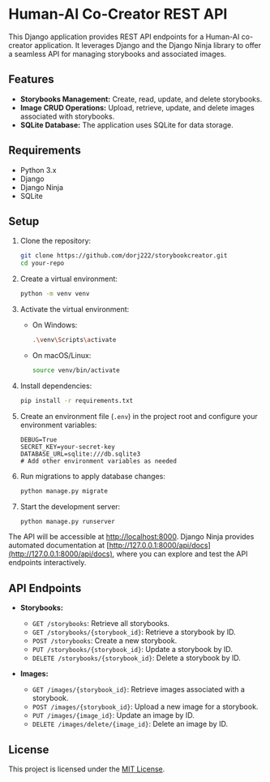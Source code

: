 # Human-AI Co-Creator REST API

This Django application provides REST API endpoints for a Human-AI co-creator application. It leverages Django and the Django Ninja library to offer a seamless API for managing storybooks and associated images.

## Features

- **Storybooks Management:** Create, read, update, and delete storybooks.
- **Image CRUD Operations:** Upload, retrieve, update, and delete images associated with storybooks.
- **SQLite Database:** The application uses SQLite for data storage.

## Requirements

- Python 3.x
- Django
- Django Ninja
- SQLite

## Setup

1. Clone the repository:

    ```bash
    git clone https://github.com/dorj222/storybookcreator.git
    cd your-repo
    ```

2. Create a virtual environment:

    ```bash
    python -m venv venv
    ```

3. Activate the virtual environment:

    - On Windows:

        ```bash
        .\venv\Scripts\activate
        ```

    - On macOS/Linux:

        ```bash
        source venv/bin/activate
        ```

4. Install dependencies:

    ```bash
    pip install -r requirements.txt
    ```
5. Create an environment file (`.env`) in the project root and configure your environment variables:

    ```env
    DEBUG=True
    SECRET_KEY=your-secret-key
    DATABASE_URL=sqlite:///db.sqlite3
    # Add other environment variables as needed
    ```

6. Run migrations to apply database changes:

    ```bash
    python manage.py migrate
    ```

7. Start the development server:

    ```bash
    python manage.py runserver
    ```

The API will be accessible at [http://localhost:8000](http://localhost:8000).
Django Ninja provides automated documentation at [http://127.0.0.1:8000/api/docs](http://127.0.0.1:8000/api/docs), where you can explore and test the API endpoints interactively.

## API Endpoints

- **Storybooks:**
  - `GET /storybooks`: Retrieve all storybooks.
  - `GET /storybooks/{storybook_id}`: Retrieve a storybook by ID.
  - `POST /storybooks`: Create a new storybook.
  - `PUT /storybooks/{storybook_id}`: Update a storybook by ID.
  - `DELETE /storybooks/{storybook_id}`: Delete a storybook by ID.

- **Images:**
  - `GET /images/{storybook_id}`: Retrieve images associated with a storybook.
  - `POST /images/{storybook_id}`: Upload a new image for a storybook.
  - `PUT /images/{image_id}`: Update an image by ID.
  - `DELETE /images/delete/{image_id}`: Delete an image by ID.

## License

This project is licensed under the [MIT License](LICENSE).
